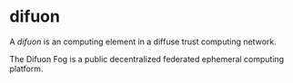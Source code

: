 # difuon

A *difuon* is an computing element in a diffuse trust computing network.

The Difuon Fog is a public decentralized federated ephemeral computing platform.


